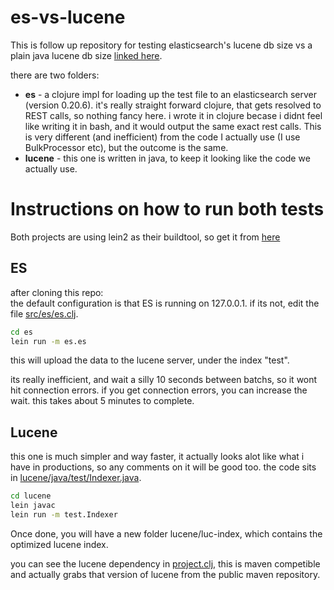 es-vs-lucene
============

This is follow up repository for testing elasticsearch's lucene db size vs a plain java lucene db size [linked here](https://groups.google.com/d/msg/elasticsearch/6j0E-2pTbWg/bAorYsCcQjsJ).

there are two folders:
 * **es** - a clojure impl for loading up the test file to an elasticsearch server (version 0.20.6). it's really straight forward clojure, that gets resolved to REST calls, so nothing fancy here. i wrote it in clojure becase i didnt feel like writing it in bash, and it would output the same exact rest calls. This is very different (and inefficient) from the code I actually use (I use BulkProcessor etc), but the outcome is the same.
 * **lucene** - this one is written in java, to keep it looking like the code we actually use.
 
# Instructions on how to run both tests
Both projects are using lein2 as their buildtool, so get it from [here](https://github.com/technomancy/leiningen#installation)

## ES
after cloning this repo:<br>
the default configuration is that ES is running on 127.0.0.1. if its not, edit the file [src/es/es.clj](https://github.com/vadali/es-vs-lucene/blob/master/es/src/es/es.clj#L9). 

```bash
cd es
lein run -m es.es
```

this will upload the data to the lucene server, under the index "test".

its really inefficient, and wait a silly 10 seconds between batchs, so it wont hit connection errors. if you get connection errors, you can increase the wait. this takes about 5 minutes to complete.

## Lucene
this one is much simpler and way faster, it actually looks alot like what i have in productions, so any comments on it will be good too.
the code sits in [lucene/java/test/Indexer.java](https://github.com/vadali/es-vs-lucene/blob/master/lucene/java/test/Indexer.java). 

```bash
cd lucene
lein javac
lein run -m test.Indexer
```
Once done, you will have a new folder lucene/luc-index, which contains the optimized lucene index.

you can see the lucene dependency in [project.clj](https://github.com/vadali/es-vs-lucene/blob/master/lucene/project.clj), this is maven competible and actually grabs that version of lucene from the public maven repository.
